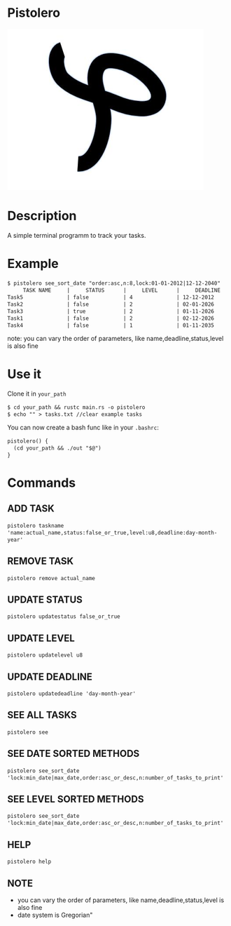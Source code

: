 # Pistolero

![logo](logo.jpg)

# Description

A simple terminal programm to track your tasks.

# Example

```
$ pistolero see_sort_date "order:asc,n:8,lock:01-01-2012|12-12-2040"
     TASK NAME     |     STATUS      |     LEVEL      |     DEADLINE
Task5              | false           | 4              | 12-12-2012
Task2              | false           | 2              | 02-01-2026
Task3              | true            | 2              | 01-11-2026
Task1              | false           | 2              | 02-12-2026
Task4              | false           | 1              | 01-11-2035
```

note: you can vary the order of parameters, like name,deadline,status,level is also fine

# Use it

Clone it in `your_path`

```
$ cd your_path && rustc main.rs -o pistolero
$ echo "" > tasks.txt //clear example tasks
```

You can now create a bash func like in your `.bashrc`:

```
pistolero() {
  (cd your_path && ./out "$@")
}
```

# Commands

## ADD TASK 

```
pistolero taskname 'name:actual_name,status:false_or_true,level:u8,deadline:day-month-year'
```

## REMOVE TASK

```
pistolero remove actual_name
```

## UPDATE STATUS

```
pistolero updatestatus false_or_true
```

## UPDATE LEVEL 

```
pistolero updatelevel u8
```

## UPDATE DEADLINE

```
pistolero updatedeadline 'day-month-year'
```

## SEE ALL TASKS 

```
pistolero see
```

## SEE DATE SORTED METHODS 

```
pistolero see_sort_date 'lock:min_date|max_date,order:asc_or_desc,n:number_of_tasks_to_print'
```

## SEE LEVEL SORTED METHODS

```
pistolero see_sort_date 'lock:min_date|max_date,order:asc_or_desc,n:number_of_tasks_to_print'
```

## HELP

```
pistolero help
```

## NOTE 

- you can vary the order of parameters, like name,deadline,status,level is also fine
- date system is Gregorian"





